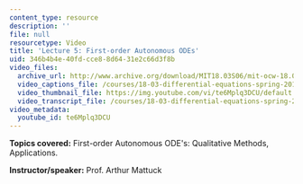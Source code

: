 ```yaml
---
content_type: resource
description: ''
file: null
resourcetype: Video
title: 'Lecture 5: First-order Autonomous ODEs'
uid: 346b4b4e-40fd-cce8-8d64-31e2c66d3f8b
video_files:
  archive_url: http://www.archive.org/download/MIT18.03S06/mit-ocw-18.03-lec5-14feb2003-220k.mp4
  video_captions_file: /courses/18-03-differential-equations-spring-2010/58ab0ceb978e5c7bb6ccbf8e5a381daf_te6Mplq3DCU.vtt
  video_thumbnail_file: https://img.youtube.com/vi/te6Mplq3DCU/default.jpg
  video_transcript_file: /courses/18-03-differential-equations-spring-2010/0a544cf76ef5c409ba87ad1309c86e9a_te6Mplq3DCU.pdf
video_metadata:
  youtube_id: te6Mplq3DCU
---
```


**Topics covered:** First-order Autonomous ODE's: Qualitative Methods, Applications.

**Instructor/speaker:** Prof. Arthur Mattuck